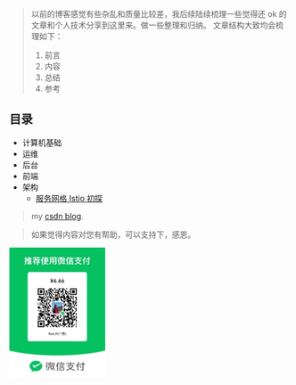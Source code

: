 > 以前的博客感觉有些杂乱和质量比较差，我后续陆续梳理一些觉得还 ok 的文章和个人技术分享到这里来。做一些整理和归纳。
> 文章结构大致均会梳理如下：
> 1. 前言
> 2. 内容
> 3. 总结
> 4. 参考

## 目录

- 计算机基础
- 运维
- 后台
- 前端
- 架构
    - [服务网格 Istio 初探](./blog/istio_start.md)

> my [csdn blog](http://blog.csdn.net/lin_credible).

> 如果觉得内容对您有帮助，可以支持下，感恩。
<img height="233" alt="#mambaforever" src="img/money.jpg" />
